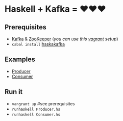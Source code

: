 # Haskell + Kafka = :heart::heart::heart:

## Prerequisites
* [Kafka](http://kafka.apache.org/) & [ZooKeeper](http://zookeeper.apache.org/) (*you can use this  [vagrant](https://github.com/slon1024/vagrant-cluster-storm) setup*)
* `cabal install` [haskakafka](https://github.com/cosbynator/haskakafka)

## Examples
* [Producer](https://github.com/slon1024/haskell_kafka/blob/master/Producer.hs)
* [Consumer](https://github.com/slon1024/haskell_kafka/blob/master/Consumer.hs) 

## Run it
* `vangrant up` #see prerequisites
* `runhaskell Producer.hs`
* `runhaskell Consumer.hs`
